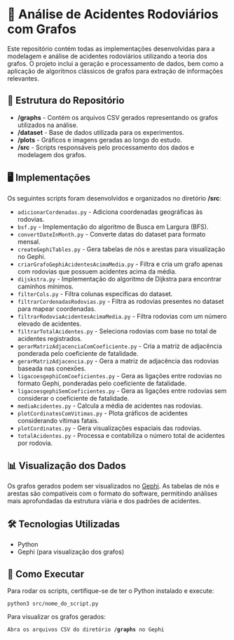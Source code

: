 <!DOCTYPE html>
<html lang="pt-BR">
<head>
    <meta charset="UTF-8">
    <meta name="viewport" content="width=device-width, initial-scale=1.0"> 
</head>
<body>

<h1>📌 Análise de Acidentes Rodoviários com Grafos</h1>

<p>Este repositório contém todas as implementações desenvolvidas para a modelagem e análise de acidentes rodoviários utilizando a teoria dos grafos. O projeto inclui a geração e processamento de dados, bem como a aplicação de algoritmos clássicos de grafos para extração de informações relevantes.</p>

<h2>📂 Estrutura do Repositório</h2>

<ul>
    <li><strong>/graphs</strong> - Contém os arquivos CSV gerados representando os grafos utilizados na análise.</li>
    <li><strong>/dataset</strong> - Base de dados utilizada para os experimentos.</li>
    <li><strong>/plots</strong> - Gráficos e imagens geradas ao longo do estudo.</li>
    <li><strong>/src</strong> - Scripts responsáveis pelo processamento dos dados e modelagem dos grafos.</li>
</ul>

<h2>🖥️ Implementações</h2>

<p>Os seguintes scripts foram desenvolvidos e organizados no diretório <strong>/src</strong>:</p>

<ul>
    <li><code>adicionarCordenadas.py</code> - Adiciona coordenadas geográficas às rodovias.</li>
    <li><code>bsf.py</code> - Implementação do algoritmo de Busca em Largura (BFS).</li>
    <li><code>convertDateInMonth.py</code> - Converte datas do dataset para formato mensal.</li>
    <li><code>createGephiTables.py</code> - Gera tabelas de nós e arestas para visualização no Gephi.</li>
    <li><code>criarGrafoGephiAcidentesAcimaMedia.py</code> - Filtra e cria um grafo apenas com rodovias que possuem acidentes acima da média.</li>
    <li><code>dijskstra.py</code> - Implementação do algoritmo de Dijkstra para encontrar caminhos mínimos.</li>
    <li><code>filterCols.py</code> - Filtra colunas específicas do dataset.</li>
    <li><code>filtrarCordenadasRodovias.py</code> - Filtra as rodovias presentes no dataset para mapear coordenadas.</li>
    <li><code>filtrarRodoviaAcidentesAcimaMedia.py</code> - Filtra rodovias com um número elevado de acidentes.</li>
    <li><code>filtrarTotalAcidentes.py</code> - Seleciona rodovias com base no total de acidentes registrados.</li>
    <li><code>gerarMatrizAdjacenciaComCoeficiente.py</code> - Cria a matriz de adjacência ponderada pelo coeficiente de fatalidade.</li>
    <li><code>gerarMatrizAdjacencia.py</code> - Gera a matriz de adjacência das rodovias baseada nas conexões.</li>
    <li><code>ligacoesgephiComCoeficientes.py</code> - Gera as ligações entre rodovias no formato Gephi, ponderadas pelo coeficiente de fatalidade.</li>
    <li><code>ligacoesgephiSemCoeficientes.py</code> - Gera as ligações entre rodovias sem considerar o coeficiente de fatalidade.</li>
    <li><code>mediaAcidentes.py</code> - Calcula a média de acidentes nas rodovias.</li>
    <li><code>plotCordinatesComVitimas.py</code> - Plota gráficos de acidentes considerando vítimas fatais.</li>
    <li><code>plotCordinates.py</code> - Gera visualizações espaciais das rodovias.</li>
    <li><code>totalAcidentes.py</code> - Processa e contabiliza o número total de acidentes por rodovia.</li>
</ul>

<h2>📊 Visualização dos Dados</h2>

<p>Os grafos gerados podem ser visualizados no <a href="https://gephi.org/" target="_blank">Gephi</a>. As tabelas de nós e arestas são compatíveis com o formato do software, permitindo análises mais aprofundadas da estrutura viária e dos padrões de acidentes.</p>

<h2>🛠️ Tecnologias Utilizadas</h2>

<ul>
    <li>Python</li>
    <li>Gephi (para visualização dos grafos)</li>
</ul>

<h2>📌 Como Executar</h2>

<p>Para rodar os scripts, certifique-se de ter o Python instalado e execute:</p>

<pre><code>python3 src/nome_do_script.py</code></pre>

<p>Para visualizar os grafos gerados:</p>

<pre><code>Abra os arquivos CSV do diretório <strong>/graphs</strong> no Gephi</code></pre>

</body>
</html>
